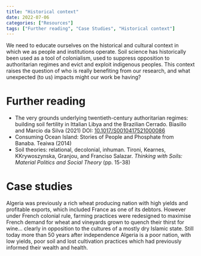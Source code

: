 ```yaml
---
title: "Historical context"
date: 2022-07-06
categories: ["Resources"]
tags: ["Further reading", "Case Studies", "Historical context"]
---
```


We need to educate ourselves on the historical and cultural context in which we as people and institutions operate. Soil science has historically been used as a tool of colonialism, used to suppress opposition to authoritarian regimes and evict and exploit indigenous peoples. This context raises the question of who is really benefiting from our research, and what unexpected (to us) impacts might our work be having?

# Further reading

* The very grounds underlying twentieth-century authoritarian regimes: building soil fertility in Ittalian Libya and the Brazilian Cerrado. Biasillo and Marcio da Silva (2021) DOI: [10.1017/S0010417521000086](https://doi.org/10.1017/S0010417521000086)
* Consuming Ocean Island: Stories of People and Phosphate from Banaba. Teaiwa (2014)
* Soil theories: relational, decolonial, inhuman. Tironi, Kearnes, KKrywoszynska, Granjou, and Franciso Salazar. *Thinking with Soils: Material Politics and Social Theory* (pp. 15-38)

# Case studies

Algeria was previously a rich wheat producing nation with high yields and profitable exports, which included France as one of its debtors. However under French colonial rule, farming practices were redesigned to maximise French demand for wheat and vineyards grown to quench their thirst for wine... clearly in opposition to the cultures of a mostly dry Islamic state. Still today more than 50 years after independence Algeria is a poor nation, with low yields, poor soil and lost cultivation practices which had previously informed their wealth and health.
